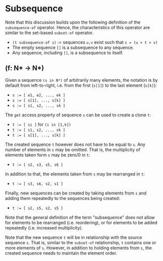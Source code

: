
<!-- ======================================================================= -->
# Subsequence

Note that this discussion builds upon the following definition of the
`subsequence-of` operator. Hence, the characteristics of this operator
are similar to the set-based `subset-of` operator.

* `(t subsequence-of s)` := sequences `u,v` exist such that `s = (u × t × v)`
* The empty sequence `[]` is a subsequence to any sequence.
* Any sequence, including `[]`, is a subsequence to itself.

<!-- ======================================================================= -->
## (f: N* -> N*)

Given a sequence `(s in N*)` of arbitrarily many elements, the notation is by
default from left-to-right, i.e. from the first (`s[1]`) to the last element
(`s[k]`):

* `s := [ e1, e2, ..., ek ]`
* `s := [ s[1], ..., s[k] ]`
* `s := [ s1, s2, ..., sk ]`

The `get` access property of sequence `s` can be used to create a clone `t`:

* `t := [ si ]` for `(i in [1,k])`
* `t := [ s1, s2, ..., sk ]`
* `t := [ s[1], ..., s[k] ]`

The created sequence `t` however does not have to be equal to `s`. Any number
of elements in `s` may be omitted. That is, the multiplicity of elements taken
form `s` may be zero/0 in `t`:

* `t := [ s2, s3, s5, s6 ]`

In addition to that, the elements taken from `s` may be rearranged in `t`:

* `t := [ s3, s6, s2, s1 ]`

Finally, new sequences can be created by taking elements from `s` and adding
them repeatedly to the sequences being created:

* `t := [ s2, s5, s2, s5 ]`

Note that the general definition of the term "subsequence" does not allow
for elements to be rearranged (i.e. reordering), or for elements to be added
repeatedly (i.e. increased multiplicity).

Note that the new sequence `t` will be in relationship with the source sequence
`s`. That is, similar to the `subset-of` relationship, `t` contains one or more
elements of `s`. However, in addition to holding elements from `s`, the created
sequence needs to maintain the element order.
